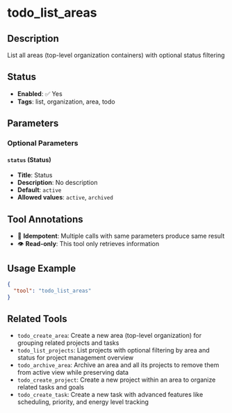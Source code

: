 # todo_list_areas

## Description
List all areas (top-level organization containers) with optional status filtering

## Status
- **Enabled**: ✅ Yes
- **Tags**: list, organization, area, todo

## Parameters

### Optional Parameters

#### `status` (Status)
- **Title**: Status
- **Description**: No description
- **Default**: `active`
- **Allowed values**: `active`, `archived`

## Tool Annotations

- 🔄 **Idempotent**: Multiple calls with same parameters produce same result
- 👁️ **Read-only**: This tool only retrieves information

## Usage Example

```json
{
  "tool": "todo_list_areas"
}
```

## Related Tools

- `todo_create_area`: Create a new area (top-level organization) for grouping related projects and tasks
- `todo_list_projects`: List projects with optional filtering by area and status for project management overview
- `todo_archive_area`: Archive an area and all its projects to remove them from active view while preserving data
- `todo_create_project`: Create a new project within an area to organize related tasks and goals
- `todo_create_task`: Create a new task with advanced features like scheduling, priority, and energy level tracking

